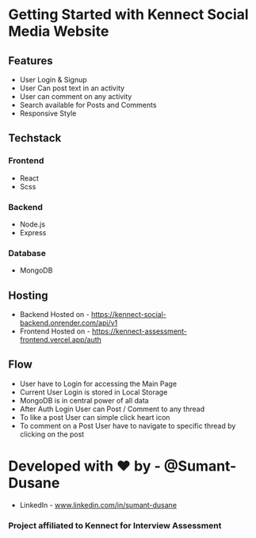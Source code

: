 # Getting Started with Kennect Social Media Website

## Features
* User Login & Signup
* User Can post text in an activity
* User can comment on any activity
* Search available for Posts and Comments
* Responsive Style

## Techstack
### Frontend
* React 
* Scss
### Backend
* Node.js
* Express
### Database
* MongoDB

## Hosting
* Backend Hosted on - https://kennect-social-backend.onrender.com/api/v1
* Frontend Hosted on -  https://kennect-assessment-frontend.vercel.app/auth

## Flow 
* User have to Login for accessing the Main Page
* Current User Login is stored in Local Storage
* MongoDB is in central power of all data
* After Auth Login User can Post / Comment to any thread 
* To like a post User can simple click heart icon 
* To comment on a Post User have to navigate to specific thread by clicking on the post

# Developed with ❤️ by - @Sumant-Dusane
* LinkedIn - www.linkedin.com/in/sumant-dusane
### Project affiliated to Kennect for Interview Assessment 
